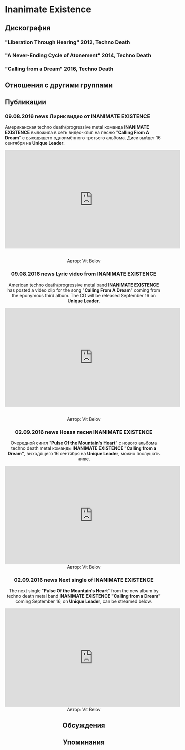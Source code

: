 # Inanimate Existence



## Дискография

### "Liberation Through Hearing" 2012, Techno Death



### "A Never-Ending Cycle of Atonement" 2014, Techno Death



### "Calling from a Dream" 2016, Techno Death




## Отношения с другими группами


## Публикации

### 09.08.2016 news Лирик видео от INANIMATE EXISTENCE

<p>Американская techno death/progressive metal команда <strong>INANIMATE EXISTENCE</strong> выложила в сеть видео-клип на песню "<strong>Calling From A Dream</strong>" с выходящего одноимённого третьего альбома. Диск выйдет 16 сентября на <strong>Unique Leader</strong>.</p><p><center><iframe width="560" height="315" src="https://www.youtube.com/embed/eTVEo5krKmQ" frameborder="0" allowfullscreen></iframe>&nbsp;</p>
Автор: Vit Belov

### 09.08.2016 news Lyric video from INANIMATE EXISTENCE

<p>American techno death/progressive metal band <strong>INANIMATE EXISTENCE</strong> has posted a video clip for the song "<strong>Calling From A Dream</strong>" coming from the eponymous third album. The CD will be released September 16 on <strong>Unique Leader</strong>.</p><p><center><iframe width="560" height="315" src="https://www.youtube.com/embed/eTVEo5krKmQ" frameborder="0" allowfullscreen></iframe>&nbsp;</p>
Автор: Vit Belov

### 02.09.2016 news Новая песня INANIMATE EXISTENCE

<p>Очередной сингл "<strong>Pulse Of the Mountain's Heart</strong>" с нового альбома techno death metal команды<strong> INANIMATE EXISTENCE "Calling from a Dream"</strong>, выходящего 16 сентября на <strong>Unique Leader</strong>, можно послушать ниже.</p><p><center><iframe width="560" height="315" src="https://www.youtube.com/embed/WUxqTn9ixOE" frameborder="0" allowfullscreen></iframe>
Автор: Vit Belov

### 02.09.2016 news Next single of INANIMATE EXISTENCE

<p>The next single "<strong>Pulse Of the Mountain's Heart</strong>" from the new album by techno death metal band <strong>INANIMATE EXISTENCE "Calling from a Dream"</strong> coming September 16, on<strong> Unique Leader</strong>, can be streamed below.</p><p><center><iframe width="560" height="315" src="https://www.youtube.com/embed/WUxqTn9ixOE" frameborder="0" allowfullscreen></iframe>
Автор: Vit Belov


## Обсуждения


## Упоминания


